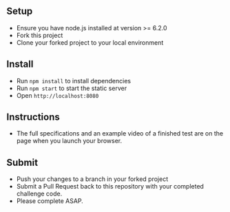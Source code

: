 Setup
---

- Ensure you have node.js installed at version >= 6.2.0
- Fork this project
- Clone your forked project to your local environment

Install
---

- Run `npm install` to install dependencies
- Run `npm start` to start the static server
- Open `http://localhost:8080`

Instructions
---

- The full specifications and an example video of a finished test are on the page when you launch your browser.

Submit
---

- Push your changes to a branch in your forked project
- Submit a Pull Request back to this repository with your completed challenge code.
- Please complete ASAP.
